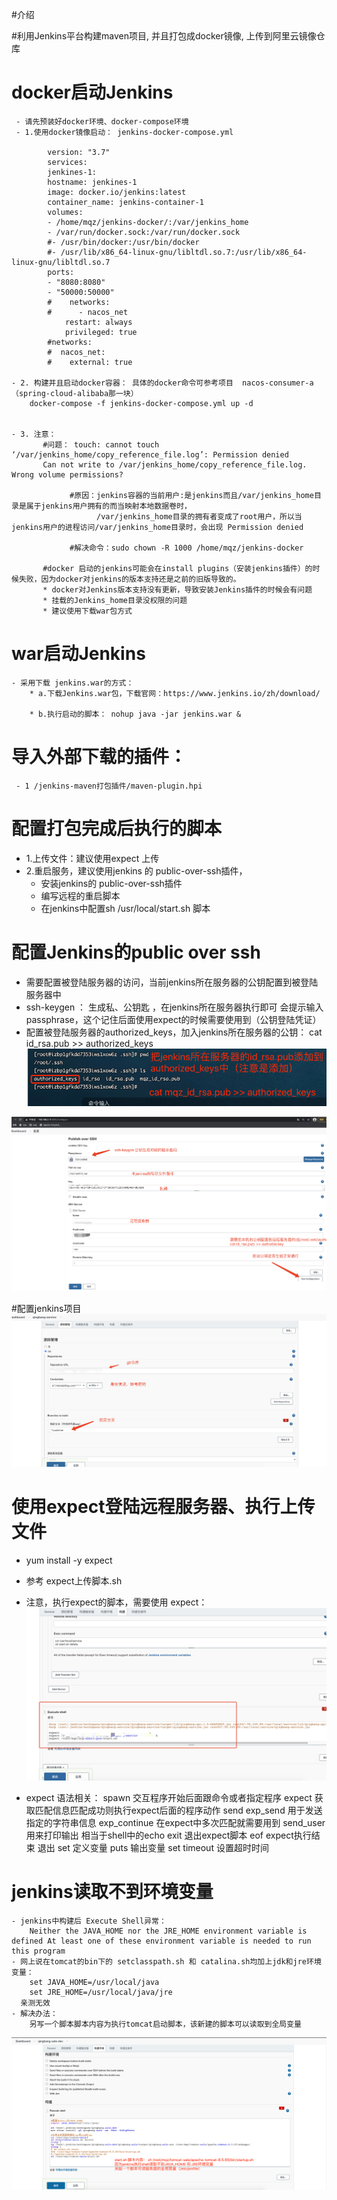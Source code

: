 #介绍

#利用Jenkins平台构建maven项目, 并且打包成docker镜像, 上传到阿里云镜像仓库

# docker启动Jenkins
     - 请先预装好docker环境、docker-compose环境
     - 1.使用docker镜像启动： jenkins-docker-compose.yml

            version: "3.7"
            services:
            jenkines-1:
            hostname: jenkines-1
            image: docker.io/jenkins:latest
            container_name: jenkins-container-1
            volumes:
            - /home/mqz/jenkins-docker/:/var/jenkins_home
            - /var/run/docker.sock:/var/run/docker.sock
            #- /usr/bin/docker:/usr/bin/docker
            #- /usr/lib/x86_64-linux-gnu/libltdl.so.7:/usr/lib/x86_64-linux-gnu/libltdl.so.7
            ports:
            - "8080:8080"
            - "50000:50000"
            #    networks:
            #      - nacos_net
                restart: always
                privileged: true
            #networks:
            #  nacos_net:
            #    external: true

    - 2. 构建并且启动docker容器： 具体的docker命令可参考项目  nacos-consumer-a （spring-cloud-alibaba那一块）
        docker-compose -f jenkins-docker-compose.yml up -d 

   
    - 3. 注意：
           #问题： touch: cannot touch ‘/var/jenkins_home/copy_reference_file.log’: Permission denied
           Can not write to /var/jenkins_home/copy_reference_file.log. Wrong volume permissions?
         
                 #原因：jenkins容器的当前用户:是jenkins而且/var/jenkins_home目录是属于jenkins用户拥有的而当映射本地数据卷时，
                       /var/jenkins_home目录的拥有者变成了root用户，所以当jenkins用户的进程访问/var/jenkins_home目录时，会出现 Permission denied
                 
                 #解决命令：sudo chown -R 1000 /home/mqz/jenkins-docker
                 
           #docker 启动的jenkins可能会在install plugins（安装jenkins插件）的时候失败，因为docker对jenkins的版本支持还是之前的旧版导致的。
           * docker对Jenkins版本支持没有更新，导致安装Jenkins插件的时候会有问题
           * 挂载的Jenkins_home目录没权限的问题
           * 建议使用下载war包方式

# war启动Jenkins   

    - 采用下载 jenkins.war的方式：
        * a.下载Jenkins.war包，下载官网：https://www.jenkins.io/zh/download/ 

        * b.执行启动的脚本： nohup java -jar jenkins.war &
        
# 导入外部下载的插件：
     - 1 /jenkins-maven打包插件/maven-plugin.hpi
     
# 配置打包完成后执行的脚本
   - 1.上传文件：建议使用expect 上传
   - 2.重启服务，建议使用jenkins 的 public-over-ssh插件，
      * 安装jenkins的 public-over-ssh插件
      * 编写远程的重启脚本
      * 在jenkins中配置sh /usr/local/start.sh 脚本

# 配置Jenkins的public over ssh

   - 需要配置被登陆服务器的访问，当前jenkins所在服务器的公钥配置到被登陆服务器中
   - ssh-keygen ： 生成私、公钥匙 ，在jenkins所在服务器执行即可
      会提示输入passphrase，这个记住后面使用expect的时候需要使用到（公钥登陆凭证）
   - 配置被登陆服务器的authorized_keys，加入jenkins所在服务器的公钥：
      cat id_rsa.pub >> authorized_keys
![公钥配置](./images/公钥配置.png)     


![配置jenkins的publish-over-ssh](images/配置Jenkins的Publish-over-SSH插件.jpg)

#配置jenkins项目
![jenkins项目配置](images/Jenkins项目配置注意1.jpg)


# 使用expect登陆远程服务器、执行上传文件
 - yum install -y expect 
 - 参考 expect上传脚本.sh
 - 注意，执行expect的脚本，需要使用 expect：
![expect执行远程脚本](/images/使用expect执行远程脚本.jpg)
   
 - expect 语法相关：
   spawn               交互程序开始后面跟命令或者指定程序
   expect              获取匹配信息匹配成功则执行expect后面的程序动作
   send exp_send       用于发送指定的字符串信息
   exp_continue        在expect中多次匹配就需要用到
   send_user           用来打印输出 相当于shell中的echo
   exit                退出expect脚本
   eof                 expect执行结束 退出
   set                 定义变量
   puts                输出变量
   set timeout         设置超时时间

    
# jenkins读取不到环境变量
    - jenkins中构建后 Execute Shell异常：
        Neither the JAVA_HOME nor the JRE_HOME environment variable is defined At least one of these environment variable is needed to run this program
    - 网上说在tomcat的bin下的 setclasspath.sh 和 catalina.sh均加上jdk和jre环境变量：
        set JAVA_HOME=/usr/local/java
        set JRE_HOME=/usr/local/java/jre
      亲测无效
    - 解决办法：
        另写一个脚本脚本内容为执行tomcat启动脚本，该新建的脚本可以读取到全局变量
![jenkins读取不到环境变量](./images/jenkins读取不到环境变量.png)


